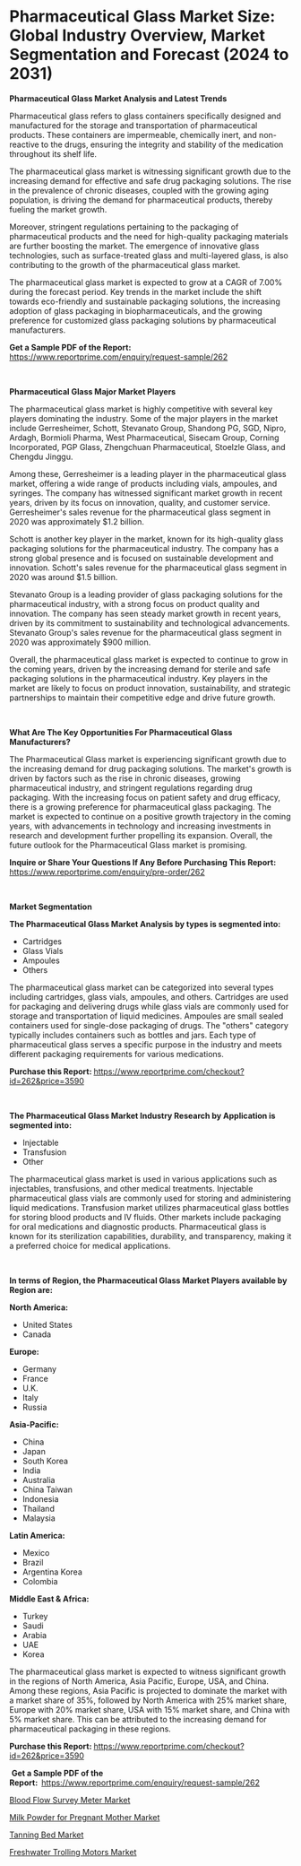 <p><h1>Pharmaceutical Glass Market Size: Global Industry Overview, Market Segmentation and Forecast (2024 to 2031)</h1></p><p><strong>Pharmaceutical Glass Market Analysis and Latest Trends</strong></p>
<p><p>Pharmaceutical glass refers to glass containers specifically designed and manufactured for the storage and transportation of pharmaceutical products. These containers are impermeable, chemically inert, and non-reactive to the drugs, ensuring the integrity and stability of the medication throughout its shelf life.</p><p>The pharmaceutical glass market is witnessing significant growth due to the increasing demand for effective and safe drug packaging solutions. The rise in the prevalence of chronic diseases, coupled with the growing aging population, is driving the demand for pharmaceutical products, thereby fueling the market growth.</p><p>Moreover, stringent regulations pertaining to the packaging of pharmaceutical products and the need for high-quality packaging materials are further boosting the market. The emergence of innovative glass technologies, such as surface-treated glass and multi-layered glass, is also contributing to the growth of the pharmaceutical glass market.</p><p>The pharmaceutical glass market is expected to grow at a CAGR of 7.00% during the forecast period. Key trends in the market include the shift towards eco-friendly and sustainable packaging solutions, the increasing adoption of glass packaging in biopharmaceuticals, and the growing preference for customized glass packaging solutions by pharmaceutical manufacturers.</p></p>
<p><strong>Get a Sample PDF of the Report:&nbsp;</strong> <a href="https://www.reportprime.com/enquiry/request-sample/262">https://www.reportprime.com/enquiry/request-sample/262</a></p>
<p>&nbsp;</p>
<p><strong>Pharmaceutical Glass Major Market Players</strong></p>
<p><p>The pharmaceutical glass market is highly competitive with several key players dominating the industry. Some of the major players in the market include Gerresheimer, Schott, Stevanato Group, Shandong PG, SGD, Nipro, Ardagh, Bormioli Pharma, West Pharmaceutical, Sisecam Group, Corning Incorporated, PGP Glass, Zhengchuan Pharmaceutical, Stoelzle Glass, and Chengdu Jinggu.</p><p>Among these, Gerresheimer is a leading player in the pharmaceutical glass market, offering a wide range of products including vials, ampoules, and syringes. The company has witnessed significant market growth in recent years, driven by its focus on innovation, quality, and customer service. Gerresheimer's sales revenue for the pharmaceutical glass segment in 2020 was approximately $1.2 billion.</p><p>Schott is another key player in the market, known for its high-quality glass packaging solutions for the pharmaceutical industry. The company has a strong global presence and is focused on sustainable development and innovation. Schott's sales revenue for the pharmaceutical glass segment in 2020 was around $1.5 billion.</p><p>Stevanato Group is a leading provider of glass packaging solutions for the pharmaceutical industry, with a strong focus on product quality and innovation. The company has seen steady market growth in recent years, driven by its commitment to sustainability and technological advancements. Stevanato Group's sales revenue for the pharmaceutical glass segment in 2020 was approximately $900 million.</p><p>Overall, the pharmaceutical glass market is expected to continue to grow in the coming years, driven by the increasing demand for sterile and safe packaging solutions in the pharmaceutical industry. Key players in the market are likely to focus on product innovation, sustainability, and strategic partnerships to maintain their competitive edge and drive future growth.</p></p>
<p>&nbsp;</p>
<p><strong>What Are The Key Opportunities For Pharmaceutical Glass Manufacturers?</strong></p>
<p><p>The Pharmaceutical Glass market is experiencing significant growth due to the increasing demand for drug packaging solutions. The market's growth is driven by factors such as the rise in chronic diseases, growing pharmaceutical industry, and stringent regulations regarding drug packaging. With the increasing focus on patient safety and drug efficacy, there is a growing preference for pharmaceutical glass packaging. The market is expected to continue on a positive growth trajectory in the coming years, with advancements in technology and increasing investments in research and development further propelling its expansion. Overall, the future outlook for the Pharmaceutical Glass market is promising.</p></p>
<p><strong>Inquire or Share Your Questions If Any Before Purchasing This Report:</strong> <a href="https://www.reportprime.com/enquiry/pre-order/262">https://www.reportprime.com/enquiry/pre-order/262</a></p>
<p>&nbsp;</p>
<p><strong>Market Segmentation</strong></p>
<p><strong>The Pharmaceutical Glass Market Analysis by types is segmented into:</strong></p>
<p><ul><li>Cartridges</li><li>Glass Vials</li><li>Ampoules</li><li>Others</li></ul></p>
<p><p>The pharmaceutical glass market can be categorized into several types including cartridges, glass vials, ampoules, and others. Cartridges are used for packaging and delivering drugs while glass vials are commonly used for storage and transportation of liquid medicines. Ampoules are small sealed containers used for single-dose packaging of drugs. The "others" category typically includes containers such as bottles and jars. Each type of pharmaceutical glass serves a specific purpose in the industry and meets different packaging requirements for various medications.</p></p>
<p><strong>Purchase this Report:&nbsp;</strong><a href="https://www.reportprime.com/checkout?id=262&price=3590">https://www.reportprime.com/checkout?id=262&price=3590</a></p>
<p>&nbsp;</p>
<p><strong>The Pharmaceutical Glass Market Industry Research by Application is segmented into:</strong></p>
<p><ul><li>Injectable</li><li>Transfusion</li><li>Other</li></ul></p>
<p><p>The pharmaceutical glass market is used in various applications such as injectables, transfusions, and other medical treatments. Injectable pharmaceutical glass vials are commonly used for storing and administering liquid medications. Transfusion market utilizes pharmaceutical glass bottles for storing blood products and IV fluids. Other markets include packaging for oral medications and diagnostic products. Pharmaceutical glass is known for its sterilization capabilities, durability, and transparency, making it a preferred choice for medical applications.</p></p>
<p>&nbsp;</p>
<p><strong>In terms of Region, the Pharmaceutical Glass Market Players available by Region are:</strong></p>
<p>
    <p> <strong> North America: </strong>
        <ul>
            <li>United States</li>
            <li>Canada</li>
        </ul>
        </p> 
    <p> <strong> Europe: </strong>
        <ul>
            <li>Germany</li>
            <li>France</li>
            <li>U.K.</li>
            <li>Italy</li>
            <li>Russia</li>
        </ul>
        </p> 
    <p> <strong> Asia-Pacific: </strong>
        <ul>
            <li>China</li>
            <li>Japan</li>
            <li>South Korea</li>
            <li>India</li>
            <li>Australia</li>
            <li>China Taiwan</li>
            <li>Indonesia</li>
            <li>Thailand</li>
            <li>Malaysia</li>
        </ul>
        </p> 
    <p> <strong> Latin America: </strong>
        <ul>
            <li>Mexico</li>
            <li>Brazil</li>
            <li>Argentina Korea</li>
            <li>Colombia</li>
        </ul>
        </p> 
    <p> <strong> Middle East & Africa: </strong>
        <ul>
            <li>Turkey</li>
            <li>Saudi</li>
            <li>Arabia</li>
            <li>UAE</li>
            <li>Korea</li>
        </ul>
    </p>
    </p>
<p><p>The pharmaceutical glass market is expected to witness significant growth in the regions of North America, Asia Pacific, Europe, USA, and China. Among these regions, Asia Pacific is projected to dominate the market with a market share of 35%, followed by North America with 25% market share, Europe with 20% market share, USA with 15% market share, and China with 5% market share. This can be attributed to the increasing demand for pharmaceutical packaging in these regions.</p></p>
<p><strong>Purchase this Report: </strong><a href="https://www.reportprime.com/checkout?id=262&price=3590">https://www.reportprime.com/checkout?id=262&price=3590</a></p>
<p>&nbsp;<strong>Get a Sample PDF of the Report:&nbsp;&nbsp;</strong><a href="https://www.reportprime.com/enquiry/request-sample/262">https://www.reportprime.com/enquiry/request-sample/262</a></p>
<p><strong></strong></p>
<p><p><a href="https://view.publitas.com/reportprime-1/blood-flow-survey-meter-market-analysis-examines-its-scope-on-growth-opportunities-and-forecasted-trends-spanning-from-2023-to-2030/">Blood Flow Survey Meter Market</a></p><p><a href="https://view.publitas.com/reportprime-1/milk-powder-for-pregnant-mother-market-size-growth-and-forecast-from-2024-2031/">Milk Powder for Pregnant Mother Market</a></p><p><a href="https://view.publitas.com/reportprime-1/tanning-bed-market-size-share-trends-analysis-report-by-application-regional-outlook-competitive-strategies-and-segment-forecasts-2023-2030/">Tanning Bed Market</a></p><p><a href="https://extreme-scabiosa-c81.notion.site/Freshwater-Trolling-Motors-Market-Size-Share-Trends-Analysis-Report-By-Material-By-Type-By-End--00bfd8dc7bc84889ac4b1b1b5fbcb223">Freshwater Trolling Motors Market</a></p></p>
